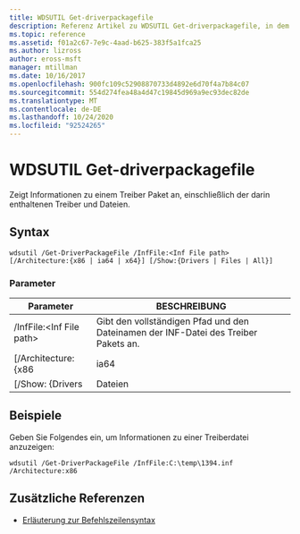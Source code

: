 ```yaml
---
title: WDSUTIL Get-driverpackagefile
description: Referenz Artikel zu WDSUTIL Get-driverpackagefile, in dem Informationen zu einem Treiber Paket einschließlich der darin enthaltenen Treiber und Dateien angezeigt werden.
ms.topic: reference
ms.assetid: f01a2c67-7e9c-4aad-b625-383f5a1fca25
ms.author: lizross
author: eross-msft
manager: mtillman
ms.date: 10/16/2017
ms.openlocfilehash: 900fc109c52908870733d4892e6d70f4a7b84c07
ms.sourcegitcommit: 554d274fea48a4d47c19845d969a9ec93dec82de
ms.translationtype: MT
ms.contentlocale: de-DE
ms.lasthandoff: 10/24/2020
ms.locfileid: "92524265"
---
```

# <a name="wdsutil-get-driverpackagefile"></a>WDSUTIL Get-driverpackagefile

Zeigt Informationen zu einem Treiber Paket an, einschließlich der darin enthaltenen Treiber und Dateien.

## <a name="syntax"></a>Syntax

```
wdsutil /Get-DriverPackageFile /InfFile:<Inf File path> [/Architecture:{x86 | ia64 | x64}] [/Show:{Drivers | Files | All}]
```

### <a name="parameters"></a>Parameter

|         Parameter         |                              BESCHREIBUNG                               |
|---------------------------|------------------------------------------------------------------------|
| /InfFile:\<Inf File path> | Gibt den vollständigen Pfad und den Dateinamen der INF-Datei des Treiber Pakets an. |
|    [/Architecture: {x86    |                                  ia64                                  |
|     [/Show: {Drivers      |                                 Dateien                                  |

## <a name="examples"></a>Beispiele

Geben Sie Folgendes ein, um Informationen zu einer Treiberdatei anzuzeigen:
```
wdsutil /Get-DriverPackageFile /InfFile:C:\temp\1394.inf /Architecture:x86
```

## <a name="additional-references"></a>Zusätzliche Referenzen

- [Erläuterung zur Befehlszeilensyntax](command-line-syntax-key.md)